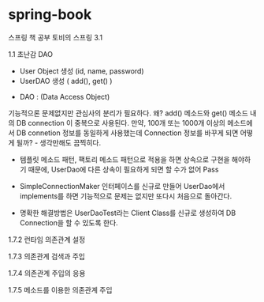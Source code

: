 # spring-book

스프링 책 공부 
토비의 스프링 3.1  

1.1 초난감 DAO

- User Object 생성 (id, name, password)
- UserDAO 생성 ( add(), get() )
* DAO : (Data Access Object)


기능적으론 문제없지만 관심사의 분리가 필요하다. 왜?
add() 메소드와 get() 메소드 내의 DB connection 이 중복으로 사용된다.
만약, 100개 또는 1000개 이상의 메소드에서 DB connetion 정보를 동일하게 사용했는데
Connection 정보를 바꾸게 되면 어떻게 될까? - 생각만해도 끔찍히다.

- 템플릿 메소드 패턴, 팩토리 메소드 패턴으로 적용을 하면 상속으로 구현을 해야하기 때문에, 
  UserDao에 다른 상속이 필요하게 되면 할 수가 없어 Pass
  
- SimpleConnectionMaker 인터페이스를 신규로 만들어 UserDao에서 implements를 하면
  기능적으로 문제는 없지만 또다시 처음으로 돌아간다. 
  
- 명확한 해결방법은 UserDaoTest라는 Client Class를 신규로 생성하여 DB Connection을 할 수 있도록 한다.

1.7.2 런타임 의존관계 설정

1.7.3 의존관계 검색과 주입

1.7.4 의존관계 주입의 응용

1.7.5 메소드를 이용한 의존관계 주입
